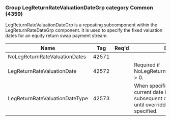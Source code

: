 ### Group LegReturnRateValuationDateGrp category Common (4359)

LegReturnRateValuationDateGrp is a repeating subcomponent within the LegReturnRateDateGrp component. It is used to specify the fixed valuation dates for an equity return swap payment stream.

| Name                           | Tag   | Req'd | Documentation                                                                                                                               |
|--------------------------------|-------|----------|-------------------------------------------------------------------------------------------------------------------------------|
| NoLegReturnRateValuationDates  | 42571 |       |                                                                                                                                |
| LegReturnRateValuationDate     | 42572 |       | Required if NoLegReturnRateValuationDates(42571) > 0.                                                                                                            |
| LegReturnRateValuationDateType | 42573 |       | When specified it applies not only to the current date instance but to all subsequent date instances in the group until overridden when a new type is specified. |

